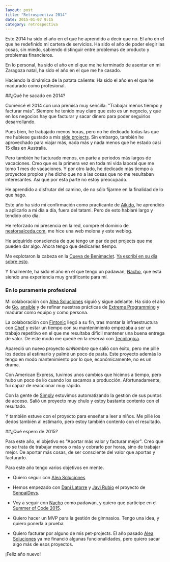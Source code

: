 ```yaml
---
layout: post
title: "Retrospectiva 2014"
date: 2015-01-07 9:15
category: retrospectiva
---
```


Este 2014 ha sido el año en el que he aprendido a decir que no. El año en el que
he redefinido mi cartera de servicios. Ha sido el año de poder elegir las cosas,
sin miedo, sabiendo distinguir entre problemas de producto y problemas financieros.

En lo personal, ha sido el año en el que me he terminado de asentar en mi
Zaragoza natal, ha sido el año en el que me he casado.

Haciendo la dinámica de la patata caliente: Ha sido el año en el que he madurado
como profesional.

##¿Qué he sacado en 2014?

Comencé el 2014 con una premisa muy sencilla: "Trabajar menos tiempo y facturar
más". Siempre he tenido muy claro que esto es un negocio, y que en los negocios hay
que facturar y sacar dinero para poder seguirlos desarrollando.

Pues bien, he trabajado menos horas, pero no he dedicado todas las que me
hubiese gustado a mis [side projects](https://github.com/nestorsalceda/).
Sin embargo, también he aprovechado para viajar más, nada más y nada menos
que he estado casi 15 días en Australia.

Pero también he facturado menos, en parte a periodos más largos de vacaciones.
Creo que es la primera vez en toda mi vida laboral que me tomo 1 mes de
vacaciones. Y por otro lado, he dedicado más tiempo a proyectos propios y he
dicho que no a las cosas que no me resultaban interesantes. Así que por esta
parte no estoy preocupado.

He aprendido a disfrutar del camino, de no sólo fijarme en la finalidad de lo
que hago.

Este año ha sido mi confirmación como practicante de
[Aikido](https://es.wikipedia.org/wiki/Aikid%C5%8D), he aprendido a aplicarlo a
mi día a día, fuera del tatami. Pero de esto hablaré largo y tendido otro día.

He reforzado mi presencia en la red, compré el dominio de
[nestorsalceda.com](http://nestorsalceda.com), me hice una web molona y este
weblog.

He adquirido consciencia de que tengo un par de pet projects que me pueden dar
algo. Ahora tengo que dedicarles tiempo.

Me explotaron la cabeza en la [Cueva de Benimaclet](https://www.facebook.com/lacuevadebenimaclet).
[Ya escribí en su día sobre
esto](http://nestorsalceda.com/blog/2014/11/21/desksurfing-en-la-cueva/).

Y finalmente, ha sido el año en el que tengo un padawan,
[Nacho](http://twitter.com/Nachokyoku), que está siendo una experiencia muy
gratificante para mí.

###  En lo puramente profesional

Mi colaboración con [Alea Soluciones](http://www.alea-soluciones.com/) siguió y
sigue adelante. Ha sido el año de [Go](http://go-lang.org),
[ansible](http://ansible.com) y de refinar nuestras prácticas de [Extreme
Programming](https://es.wikipedia.org/wiki/Programaci%C3%B3n_extrema) y madurar
como equipo y como persona.

La colaboración con [Fintonic](http://fintonic.com) llegó a su fin, tras montar
la infraestructura con [Chef](http://chef.io) y estar un tiempo con su
mantenimiento empezaba a ser un trabajo repetitivo en el que me resultaba
difícil mantener una buena entrega de valor. De este modo me quedé en la reserva
con [Tecnilogica](http://tecnilogica.com).

Apareció un nuevo proyecto *sinNombre* que salió con éxito, pero me pillé los
dedos al estimarlo y palmé un poco de pasta. Este proyecto además lo tengo en
modo mantenimiento por lo que, económicamente, no es un drama.

Con American Express, tuvimos unos cambios que hicimos a tiempo, pero hubo un
poco de lío cuando los sacamos a producción. Afortunadamente, fui capaz de
reaccionar muy rápido.

Con la gente de [Simply](https://www.simply.es/) estuvimos automatizando la
gestión de sus puntos de acceso. Salió un proyecto muy chulo y estoy bastante
contento con el resultado.

Y también estuve con el proyecto para enseñar a leer a niños. Me pillé los dedos
también al estimarlo, pero estoy también contento con el resultado.

##¿Qué espero de 2015?

Para este año, el objetivo es "Aportar más valor y facturar mejor". Creo que no se trata de
trabajar menos o más y cobrarlo por horas, sino de trabajar mejor. De aportar
más cosas, de ser consciente del valor que aportas y facturarlo.

Para este año tengo varios objetivos en mente.

* Quiero seguir con [Alea Soluciones](http://alea-soluciones.com)

* Hemos empezado con [Dani Latorre](http://danilat.com) y [Javi
  Rubio](http://javirubio.net) el proyecto de [SenpaiDevs](http://senpaidevs.com).

* Voy a seguir con [Nacho](http://twitter.com/Nachokyoku) como padawan, y quiero que
  participe en el [Summer of Code 2015](https://www.google-melange.com/gsoc/homepage/google/gsoc2015).

* Quiero hacer un MVP para la gestión de gimnasios. Tengo una idea, y quiero
  ponerla a prueba.

* Quiero facturar por alguno de mis pet-projects. El año pasado [Alea
  Soluciones](http://alea-soluciones.com) ya me financió algunas
  funcionalidades, pero quiero sacar algo más de esos proyectos.

¡Feliz año nuevo!
